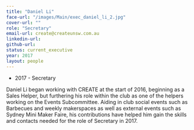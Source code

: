 ```yaml
---
title: "Daniel Li"
face-url: "/images/Main/exec_daniel_li_2.jpg"
cover-url: ""
role: "Secretary"
email-url: create@createunsw.com.au
linkedin-url:
github-url:
status: current_executive
year: 2017
layout: people
---
```

- 2017 - Secretary

Daniel Li began working with CREATE at the start of 2016, beginning as a Sales Helper, but furthering his role within the club as one of the helpers working on the Events Subcommittee. Aiding in club social events such as Barbecues and weekly makerspaces as well as external events such as Sydney Mini Maker Faire, his contributions have helped him gain the skills and contacts needed for the role of Secretary in 2017.
